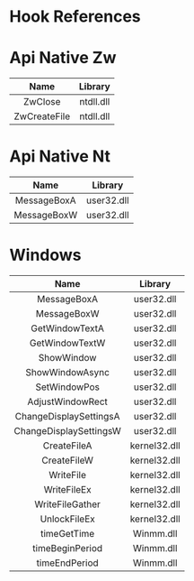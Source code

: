# Hook References

# Api Native Zw

| Name | Library |   
| :-------: | :------: |
| ZwClose   | ntdll.dll|
| ZwCreateFile   | ntdll.dll |

# Api Native Nt

| Name | Library |   
| :-------: | :------: |
| MessageBoxA   | user32.dll |
| MessageBoxW   | user32.dll |


# Windows

| Name | Library |   
| :-------: | :------: |
| MessageBoxA   | user32.dll |
| MessageBoxW   | user32.dll |
| GetWindowTextA   | user32.dll |
| GetWindowTextW   | user32.dll |
| ShowWindow   | user32.dll |
| ShowWindowAsync   | user32.dll |
| SetWindowPos   | user32.dll |
| AdjustWindowRect   | user32.dll |
| ChangeDisplaySettingsA   | user32.dll |
| ChangeDisplaySettingsW   | user32.dll |
| CreateFileA   | kernel32.dll |
| CreateFileW   | kernel32.dll |
| WriteFile   | kernel32.dll |
| WriteFileEx   | kernel32.dll |
| WriteFileGather   | kernel32.dll |
| UnlockFileEx   | kernel32.dll |
| timeGetTime   | Winmm.dll |
| timeBeginPeriod   | Winmm.dll |
| timeEndPeriod   | Winmm.dll |
